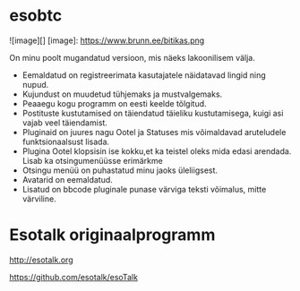 esobtc
======
 ![image][]
  [image]: https://www.brunn.ee/bitikas.png
  
On minu poolt mugandatud versioon, mis näeks lakoonilisem välja.
+ Eemaldatud on registreerimata kasutajatele näidatavad lingid ning nupud.
+ Kujundust on muudetud tühjemaks ja mustvalgemaks.
+ Peaaegu kogu programm on eesti keelde tõlgitud.
+ Postituste kustutamised on täiendatud täieliku kustutamisega, kuigi asi vajab veel täiendamist.
+ Pluginaid on juures nagu Ootel ja Statuses mis võimaldavad aruteludele funktsionaalsust lisada.
+ Plugina Ootel klopsisin ise kokku,et ka teistel oleks mida edasi arendada. Lisab ka otsingumenüüsse erimärkme
+ Otsingu menüü on puhastatud minu jaoks üleliigsest.
+ Avatarid on eemaldatud.
+ Lisatud on bbcode pluginale punase värviga teksti võimalus, mitte värviline.


Esotalk originaalprogramm
======
http://esotalk.org

https://github.com/esotalk/esoTalk
